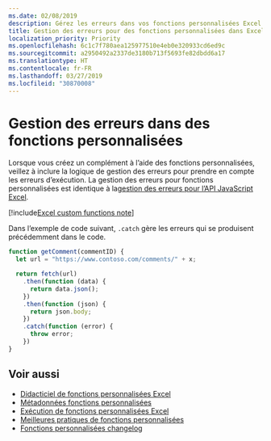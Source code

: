 ```yaml
---
ms.date: 02/08/2019
description: Gérez les erreurs dans vos fonctions personnalisées Excel.
title: Gestion des erreurs pour des fonctions personnalisées dans Excel (aperçu)
localization_priority: Priority
ms.openlocfilehash: 6c1c7f780aea125977510e4eb0e320933cd6ed9c
ms.sourcegitcommit: a2950492a2337de3180b713f5693fe82dbdd6a17
ms.translationtype: HT
ms.contentlocale: fr-FR
ms.lasthandoff: 03/27/2019
ms.locfileid: "30870008"
---
```

# <a name="error-handling-within-custom-functions"></a>Gestion des erreurs dans des fonctions personnalisées

Lorsque vous créez un complément à l’aide des fonctions personnalisées, veillez à inclure la logique de gestion des erreurs pour prendre en compte les erreurs d’exécution. La gestion des erreurs pour fonctions personnalisées est identique à la[gestion des erreurs pour l’API JavaScript Excel](excel-add-ins-error-handling.md).

[!include[Excel custom functions note](../includes/excel-custom-functions-note.md)]

Dans l’exemple de code suivant, `.catch` gère les erreurs qui se produisent précédemment dans le code.

```js
function getComment(commentID) {
  let url = "https://www.contoso.com/comments/" + x;

  return fetch(url)
    .then(function (data) {
      return data.json();
    })
    .then(function (json) {
      return json.body;
    })
    .catch(function (error) {
      throw error;
    })
}
```

## <a name="see-also"></a>Voir aussi

* [Didacticiel de fonctions personnalisées Excel](../tutorials/excel-tutorial-create-custom-functions.md)
* [Métadonnées fonctions personnalisées](custom-functions-json.md)
* [Exécution de fonctions personnalisées Excel](custom-functions-runtime.md)
* [Meilleures pratiques de fonctions personnalisées](custom-functions-best-practices.md)
* [Fonctions personnalisées changelog](custom-functions-changelog.md)
